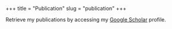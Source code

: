 +++
title = "Publication"
slug = "publication"
+++

Retrieve my publications by accessing my [Google Scholar](https://scholar.google.com/citations?user=3h_rtHoAAAAJ&hl=en) profile.